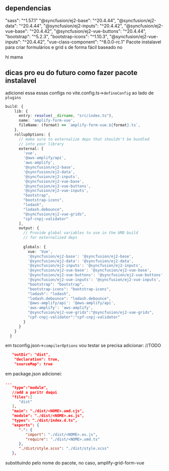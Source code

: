 ## dependencias
"sass": "^1.57.1"
"@syncfusion/ej2-base": "^20.4.44",
"@syncfusion/ej2-data": "^20.4.44",
"@syncfusion/ej2-inputs": "^20.4.42",
"@syncfusion/ej2-vue-base": "^20.4.42",
"@syncfusion/ej2-vue-buttons": "^20.4.44",
"bootstrap": "^5.2.3",
"bootstrap-icons": "^1.10.3",
"@syncfusion/ej2-vue-inputs": "^20.4.42",
"vue-class-component": "^8.0.0-rc.1"
Pacote instalavel para criar formulários e grid s de forma fácil baseado no 


hi mama

## dicas pro eu do futuro como fazer pacote instalavel
adicionei essa essas configs no vite.config.ts->`defineConfig` ao lado de `plugins`
``` ts
build: {
    lib: {
      entry: resolve(__dirname, "src/index.ts"),
      name: 'amplify-form-vue',
      fileName: (format) => `amplify-form-vue.${format}.ts`,
    },
    rollupOptions: {
      // make sure to externalize deps that shouldn't be bundled
      // into your library
      external: [
        'vue',
        '@aws-amplify/api',
        'aws-amplify',
        '@syncfusion/ej2-base',
        '@syncfusion/ej2-data',
        '@syncfusion/ej2-inputs',
        '@syncfusion/ej2-vue-base',
        '@syncfusion/ej2-vue-buttons',
        '@syncfusion/ej2-vue-inputs',
        "bootstrap",
        "bootstrap-icons",
        "lodash",
        "lodash.debounce",
        "@syncfusion/ej2-vue-grids",
        "cpf-cnpj-validator"
      ],
      output: {
        // Provide global variables to use in the UMD build
        // for externalized deps
        
        globals: {
          vue: 'Vue',
          '@syncfusion/ej2-base': '@syncfusion/ej2-base',
          '@syncfusion/ej2-data': '@syncfusion/ej2-data',
          '@syncfusion/ej2-inputs': '@syncfusion/ej2-inputs',
          '@syncfusion/ej2-vue-base': '@syncfusion/ej2-vue-base',
          '@syncfusion/ej2-vue-buttons': '@syncfusion/ej2-vue-buttons',
          '@syncfusion/ej2-vue-inputs': '@syncfusion/ej2-vue-inputs',
          "bootstrap": "bootstrap",
          "bootstrap-icons": "bootstrap-icons",
          "lodash": "lodash",
          "lodash.debounce": "lodash.debounce",
          '@aws-amplify/api': '@aws-amplify/api',
          'aws-amplify': 'aws-amplify',
          "@syncfusion/ej2-vue-grids":"@syncfusion/ej2-vue-grids",
          "cpf-cnpj-validator":"cpf-cnpj-validator"
        }
      }
    }
  }
```

em tsconfig.json->`compilerOptions` vou testar se precisa adicionar: //TODO
```json
   "outDir": "dist",
    "declaration": true,
    "sourceMap": true
```


em package.json adicionei:
```json
...
   "type":"module",
   //add a paritr daqui
   "files":[
      "dist"
   ],
   "main": "./dist/<NOME>.umd.cjs",
   "module": "./dist/<NOME>.es.js",
   "types": "./dist/index.d.ts",
   "exports": {
      ".": {
         "import": "./dist/<NOME>.es.js",
         "require": "./dist/<NOME>.umd.ts"
      },
      "./dist/style.scss": "./dist/style.scss"
   },
```
substituindo <nome> pelo nome do pacote, no caso, amplify-grid-form-vue
